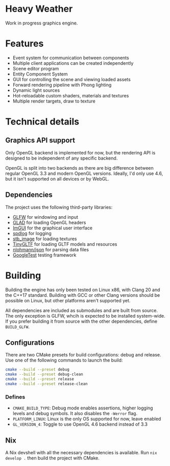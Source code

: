 # Heavy Weather

Work in progress graphics engine.

# Features

- Event system for communication between components
- Multiple client applications can be created independently
- Scene editor program 
- Entity Component System
- GUI for controlling the scene and viewing loaded assets
- Forward rendering pipeline with Phong lighting
- Dynamic light sources
- Hot-reloadable custom shaders, materials and textures
- Multiple render targets, draw to texture

# Technical details

## Graphics API support

Only OpenGL backend is implemented for now, but the rendering API is designed
to be independent of any specific backend. 

OpenGL is split into two backends as there are big difference between regular
OpenGL 3.3 and modern OpenGL versions. Ideally, I'd only use 4.6, but it isn't
supported on all devices or by WebGL.

## Dependencies

The project uses the following third-party libraries:

- [GLFW](https://github.com/glfw/glfw) for windowing and input
- [GLAD](https://github.com/premake-libs/glad) for loading OpenGL headers
- [ImGUI](https://github.com/ocornut/imgui) for the graphical user interface
- [spdlog](https://github.com/gabime/spdlog) for logging
- [stb_image](stb_image) for loading textures
- [TinyGLTF](https://github.com/syoyo/tinygltf) for loading GLTF models and resources
- [nlohmann/json](https://github.com/nlohmann/json) for parsing data files
- [GoogleTest](https://github.com/google/googletest) testing framework

# Building

Building the engine has only been tested on Linux x86, with Clang 20 and the
C++17 standard. Building with GCC or other Clang versions should be possible
on Linux, but other platforms aren't supported yet.

All dependencies are included as submodules and are built from source. The only
exception is GLFW, whcih is expected to be installed system-wide. If you prefer
building it from source with the other dependencies, define `BUILD_GLFW`.

## Configurations

There are two CMake presets for build configurations: debug and release.
Use one of the following commands to launch the build:

```bash
cmake --build --preset debug
cmake --build --preset debug-clean
cmake --build --preset release
cmake --build --preset release-clean
```

### Defines

- `CMAKE_BUILD_TYPE`: Debug mode enables assertions, higher logging levels and debug symbols. It also disables the `-Werror` flag.
- `PLATFORM_LINUX`: Linux is the only OS supported for now,  leave enabled
- `GL_VERSION_4`: Toggle to use OpenGL 4.6 backend instead of 3.3

## Nix

A Nix devshell with all the necessary dependencies is available. Run `nix
develop .` then build the project with CMake.
